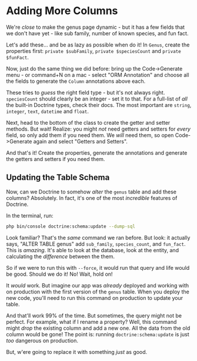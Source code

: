 # Adding More Columns

We're *close* to make the genus page dynamic - but it has a few fields that we don't
have yet - like sub family, number of known species, and fun fact.

Let's add these... and be as lazy as possible when do it! In `Genus`, create the
properties first: `private $subFamily`, `private $speciesCount` and `private $funFact`.

Now, just do the same thing we did before: bring up the Code->Generate menu - or
command+N on a mac - select "ORM Annotation" and choose all the fields to generate
the `Column` annotations above each.

These tries to *guess* the right field type - but it's not always right. `speciesCount`
should clearly be an integer - set it to that. For a full-list of *all* the built-in
Doctrine types, check their docs. The most important are `string`, `integer`, `text`,
`datetime` and `float`.

Next, head to the bottom of the class to create the getter and setter methods. But
wait! Realize: you might *not* need getters and setters for *every* field, so only
add them if you need them. We *will* need them, so open Code->Generate again and
select "Getters and Setters".

And that's it! Create the properties, generate the annotations and generate the getters
and setters if you need them.

## Updating the Table Schema

Now, can we Doctrine to somehow *alter* the `genus` table and add these columns?
Absolutely. In fact, it's one of the most *incredible* features of Doctrine.

In the terminal, run:

```bash
php bin/console doctrine:schema:update --dump-sql
```

Look familiar? That's the *same* command we ran before. But look: it actually
says, "ALTER TABLE genus" add `sub_family`, `species_count`, and `fun_fact`.
This is *amazing*. It's able to look at the database, look at the entity, and
calculating the *difference* between the them.

So if we were to run this with `--force`, it would run that query and life would
be good. Should we do it! No! Wait, hold on!

It *would* work. But imagine our app was *already* deployed and working with
on production with the first version of the `genus` table. When you deploy the new
code, you'll need to run this command on production to update your table.

And that'll work 99% of the time. But sometimes, the query might not be perfect.
For example, what if I rename a property? Well, this command might *drop* the existing
column and add a new one. All the data from the old column would be gone! The point
is: running `doctrine:schema:update` is just *too* dangerous on production.

But, w'ere going to replace it with something *just* as good.
